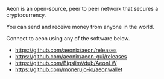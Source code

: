 Aeon is an open-source, peer to peer network that secures a cryptocurrency.

You can send and receive money from anyone in the world.

Connect to aeon using any of the software below. 

* https://github.com/aeonix/aeon/releases
* https://github.com/aeonix/aeon-gui/releases
* https://github.com/BigslimVdub/AeonLW
* https://github.com/monerujo-io/aeonwallet

